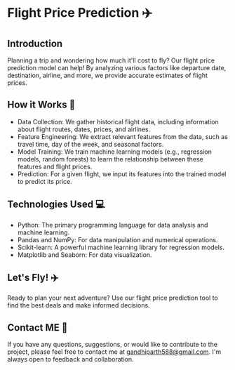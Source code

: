 # Flight Price Prediction ✈️
## Introduction

Planning a trip and wondering how much it'll cost to fly? Our flight price prediction model can help! By analyzing various factors like departure date, destination, airline, and more, we provide accurate estimates of flight prices.

## How it Works 🤖

- Data Collection: We gather historical flight data, including information about flight routes, dates, prices, and airlines.
- Feature Engineering: We extract relevant features from the data, such as travel time, day of the week, and seasonal factors.
- Model Training: We train machine learning models (e.g., regression models, random forests) to learn the relationship between these features and flight prices.
- Prediction: For a given flight, we input its features into the trained model to predict its price.
## Technologies Used 💻

- Python: The primary programming language for data analysis and machine learning.
- Pandas and NumPy: For data manipulation and numerical operations.
- Scikit-learn: A powerful machine learning library for regression models.
- Matplotlib and Seaborn: For data visualization.
## Let's Fly! ✈️

Ready to plan your next adventure? Use our flight price prediction tool to find the best deals and make informed decisions.

## Contact ME 📧
If you have any questions, suggestions, or would like to contribute to the project, please feel free to contact me at gandhiparth588@gmail.com. I'm always open to feedback and collaboration.
